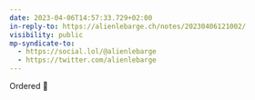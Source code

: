 ```yaml
---
date: 2023-04-06T14:57:33.729+02:00
in-reply-to: https://alienlebarge.ch/notes/20230406121002/
visibility: public
mp-syndicate-to:
  - https://social.lol/@alienlebarge
  - https://twitter.com/alienlebarge
---
```

Ordered 😬
